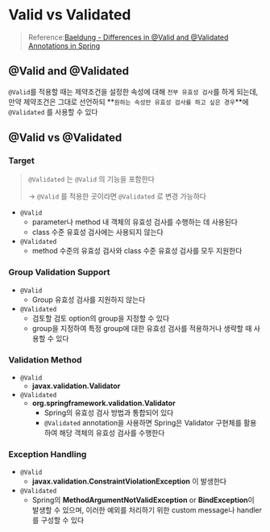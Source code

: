 # Valid vs Validated

> Reference:[Baeldung - Differences in @Valid and @Validated Annotations in Spring](https://www.baeldung.com/spring-valid-vs-validated)

## @Valid and @Validated

`@Valid`를 적용할 때는 제약조건을 설정한 속성에 대해 `전부 유효성 검사`를 하게 되는데,
만약 제약조건은 그대로 선언하되 **`원하는 속성만 유효성 검사를 하고 싶은 경우`**에 `@Validated` 를 사용할 수 있다

## @Valid vs  @Validated

### Target

> `@Validated` 는 `@Valid` 의 기능을 포함한다
>
>
> →  `@Valid` 를 적용한 곳이라면 `@Validated` 로 변경 가능하다
>
- `@Valid`
  - parameter나 method 내 객체의 유효성 검사를 수행하는 데 사용된다
  - class 수준 유효성 검사에는 사용되지 않는다
- `@Validated`
  - method 수준의 유효성 검사와  class 수준 유효성 검사를 모두 지원한다

### Group Validation Support

- `@Valid`
  - Group 유효성 검사를 지원하지 않는다
- `@Validated`
  - 검토할 검토 option의 group을 지정할 수 있다
  - group을 지정하여 특정 group에 대한 유효성 검사를 적용하거나 생략할 때 사용할 수 있다

### Validation Method

- `@Valid`
  - **javax.validation.Validator**
- `@Validated`
  - **org.springframework.validation.Validator**
    - Spring의 유효성 검사 방법과 통합되어 있다
    - `@Validated` annotation을 사용하면 Spring은 Validator 구현체를 활용하여 해당 객체의 유효성 검사를 수행한다

### Exception Handling

- `@Valid`
  - **javax.validation.ConstraintViolationException** 이 발생한다
- `@Validated`
  - Spring의 **MethodArgumentNotValidException** or **BindException**이 발생할 수 있으며, 이러한 예외를 처리하기 위한 custom message나 handler를 구성할 수 있다
